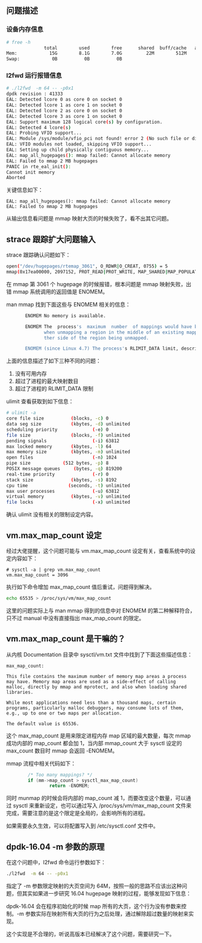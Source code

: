 ## 问题描述

### 设备内存信息
```bash
# free -h
              total        used        free      shared  buff/cache   available
Mem:            15G        8.1G        7.0G         22M        512M        7.4G
Swap:            0B          0B          0B
```

### l2fwd 运行报错信息

```bash
# ./l2fwd  -m 64 -- -p0x1
dpdk revision : 41333
EAL: Detected lcore 0 as core 0 on socket 0
EAL: Detected lcore 1 as core 1 on socket 0
EAL: Detected lcore 2 as core 0 on socket 0
EAL: Detected lcore 3 as core 1 on socket 0
EAL: Support maximum 128 logical core(s) by configuration.
EAL: Detected 4 lcore(s)
EAL: Probing VFIO support...
EAL: Module /sys/module/vfio_pci not found! error 2 (No such file or directory)
EAL: VFIO modules not loaded, skipping VFIO support...
EAL: Setting up child physically contiguous memory...
EAL: map_all_hugepages(): mmap failed: Cannot allocate memory
EAL: Failed to mmap 2 MB hugepages
PANIC in rte_eal_init():
Cannot init memory
Aborted
```

关键信息如下：

```
EAL: map_all_hugepages(): mmap failed: Cannot allocate memory
EAL: Failed to mmap 2 MB hugepages
```

从输出信息看问题是 mmap 映射大页的时候失败了，看不出其它问题。

## strace 跟踪扩大问题输入

strace 跟踪确认问题如下：

```bash
open("/dev/hugepages/rtemap_3061", O_RDWR|O_CREAT, 0755) = 5
mmap(0x17ea00000, 2097152, PROT_READ|PROT_WRITE, MAP_SHARED|MAP_POPULATE, 5, 0) = -1 ENOMEM (Cannot allocate memory)
```

在 mmap 第 3061 个 hugepage 的时候报错，根本问题是 mmap 映射失败，出错 mmap 系统调用的返回值是 ENOMEM。

man mmap 找到下面这些与 ENOMEM 相关的信息：

```bash
       ENOMEM No memory is available.

       ENOMEM The  process's  maximum  number  of mappings would have been exceeded.  This error can also occur for munmap(),
              when unmapping a region in the middle of an existing mapping, since this results in two smaller mappings on ei‐
              ther side of the region being unmapped.

       ENOMEM (since Linux 4.7) The process's RLIMIT_DATA limit, described in getrlimit(2), would have been exceeded.
```

上面的信息描述了如下三种不同的问题：

1. 没有可用内存
2. 超过了进程的最大映射数目
3. 超过了进程的 RLIMIT_DATA 限制

ulimit 查看获取到如下信息：

```bash
# ulimit -a
core file size          (blocks, -c) 0
data seg size           (kbytes, -d) unlimited
scheduling priority             (-e) 0
file size               (blocks, -f) unlimited
pending signals                 (-i) 63812
max locked memory       (kbytes, -l) 64
max memory size         (kbytes, -m) unlimited
open files                      (-n) 1024
pipe size            (512 bytes, -p) 8
POSIX message queues     (bytes, -q) 819200
real-time priority              (-r) 0
stack size              (kbytes, -s) 8192
cpu time               (seconds, -t) unlimited
max user processes              (-u) 63812
virtual memory          (kbytes, -v) unlimited
file locks                      (-x) unlimited
```

确认 ulimit 没有相关的限制设定内容。

## vm.max_map_count 设定

经过大佬提醒，这个问题可能与 vm.max_map_count 设定有关，查看系统中的设定内容如下：


```
# sysctl -a | grep vm.max_map_count
vm.max_map_count = 3096
```

执行如下命令增加 max_map_count 值后重试，问题得到解决。

```bash
echo 65535 > /proc/sys/vm/max_map_count
```

这里的问题实际上与 man mmap 得到的信息中对 ENOMEM 的第二种解释符合，只不过 manual 中没有直接指出 max_map_count 的限定。

## vm.max_map_count 是干嘛的？

从内核 Documentation 目录中 sysctl/vm.txt 文件中找到了下面这些描述信息：

```man
max_map_count:

This file contains the maximum number of memory map areas a process
may have. Memory map areas are used as a side-effect of calling
malloc, directly by mmap and mprotect, and also when loading shared
libraries.

While most applications need less than a thousand maps, certain
programs, particularly malloc debuggers, may consume lots of them,
e.g., up to one or two maps per allocation.

The default value is 65536.
```

这个 max_map_count 是用来限定进程内存 map 区域的最大数量，每次 mmap 成功内部的 map_count 都会加 1，当内部 mmap_count 大于 sysctl 设定的 max_count 数目时 mmap 会返回 -ENOMEM。

mmap 流程中相关代码如下：

```c
        /* Too many mappings? */
        if (mm->map_count > sysctl_max_map_count)
                return -ENOMEM;
```

同时 munmap 的时候会将内部的 map_count 减 1，而要改变这个数量，可以通过 sysctl 来重新设定，也可以通过写入 /proc/sys/vm/max_map_count 文件来完成，需要注意的是这个限定是全局的，会影响所有的进程。

如果需要永久生效，可以将配置写入到 /etc/sysctl.conf 文件中。

## dpdk-16.04 -m 参数的原理

在这个问题中，l2fwd 命令运行参数如下：

```bash
./l2fwd  -m 64 -- -p0x1
```

指定了 -m 参数限定映射的大页空间为 64M，按照一般的思路不应该出这种问题，但其实如果进一步研究 16.04 hugepage 映射的过程，能够发现如下信息：

dpdk-16.04 会在程序初始化的时候 map 所有的大页，这个行为没有参数来控制。-m 参数实际在映射所有大页的行为之后处理，通过解除超过数量的映射来实现。

这个实现是不合理的，听说高版本已经解决了这个问题，需要研究一下。




